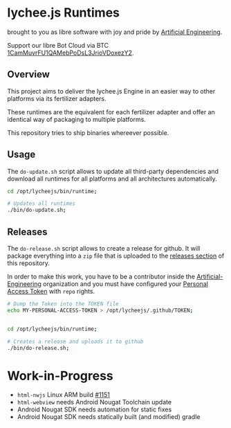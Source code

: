 
# lychee.js Runtimes

brought to you as libre software with joy and pride by [Artificial Engineering](http://artificial.engineering).

Support our libre Bot Cloud via BTC [1CamMuvrFU1QAMebPoDsL3JrioVDoxezY2](bitcoin:1CamMuvrFU1QAMebPoDsL3JrioVDoxezY2?amount=0.5&label=lychee.js%20Support).



## Overview

This project aims to deliver the lychee.js Engine in
an easier way to other platforms via its fertilizer adapters.

These runtimes are the equivalent for each fertilizer adapter
and offer an identical way of packaging to multiple platforms.

This repository tries to ship binaries whereever possible.



## Usage

The `do-update.sh` script allows to update all third-party
dependencies and download all runtimes for all platforms
and all architectures automatically.

```bash
cd /opt/lycheejs/bin/runtime;

# Updates all runtimes
./bin/do-update.sh;
```



## Releases

The `do-release.sh` script allows to create a release for
github. It will package everything into a `zip` file that
is uploaded to the [releases section](https://github.com/Artificial-Engineering/lycheejs-runtime/releases)
of this repository.

In order to make this work, you have to be a contributor
inside the [Artificial-Engineering](https://github.com/Artificial-Engineering)
organization and you must have configured your
[Personal Access Token](https://github.com/settings/tokens)
with `repo` rights.

```bash
# Dump the Token into the TOKEN file
echo MY-PERSONAL-ACCESS-TOKEN > /opt/lycheejs/.github/TOKEN;


cd /opt/lycheejs/bin/runtime;

# Creates a release and uploads it to github
./bin/do-release.sh;
```



# Work-in-Progress

- `html-nwjs` Linux ARM build [#1151](https://github.com/nwjs/nw.js/issues/1151)
- `html-webview` needs Android Nougat Toolchain update
- Android Nougat SDK needs automation for static fixes
- Android Nougat SDK needs statically built (and modified) gradle

